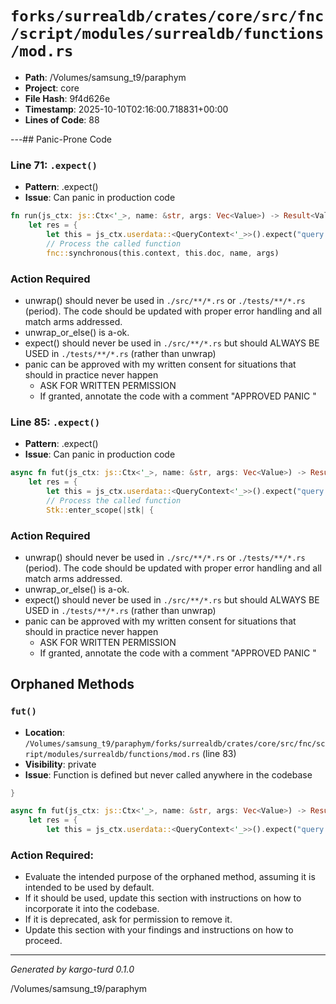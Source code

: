 # `forks/surrealdb/crates/core/src/fnc/script/modules/surrealdb/functions/mod.rs`

- **Path**: /Volumes/samsung_t9/paraphym
- **Project**: core
- **File Hash**: 9f4d626e  
- **Timestamp**: 2025-10-10T02:16:00.718831+00:00  
- **Lines of Code**: 88

---## Panic-Prone Code


### Line 71: `.expect()`

- **Pattern**: .expect()
- **Issue**: Can panic in production code

```rust
fn run(js_ctx: js::Ctx<'_>, name: &str, args: Vec<Value>) -> Result<Value> {
	let res = {
		let this = js_ctx.userdata::<QueryContext<'_>>().expect("query context should be set");
		// Process the called function
		fnc::synchronous(this.context, this.doc, name, args)
```

### Action Required

- unwrap() should never be used in `./src/**/*.rs` or `./tests/**/*.rs` (period). The code should be updated with proper error handling and all match arms addressed.
- unwrap_or_else() is a-ok. 
- expect() should never be used in `./src/**/*.rs` but should ALWAYS BE USED in `./tests/**/*.rs` (rather than unwrap)
- panic can be approved with my written consent for situations that should in practice never happen  
  - ASK FOR WRITTEN PERMISSION
  - If granted, annotate the code with a comment "APPROVED PANIC "


### Line 85: `.expect()`

- **Pattern**: .expect()
- **Issue**: Can panic in production code

```rust
async fn fut(js_ctx: js::Ctx<'_>, name: &str, args: Vec<Value>) -> Result<Value> {
	let res = {
		let this = js_ctx.userdata::<QueryContext<'_>>().expect("query context should be set");
		// Process the called function
		Stk::enter_scope(|stk| {
```

### Action Required

- unwrap() should never be used in `./src/**/*.rs` or `./tests/**/*.rs` (period). The code should be updated with proper error handling and all match arms addressed.
- unwrap_or_else() is a-ok. 
- expect() should never be used in `./src/**/*.rs` but should ALWAYS BE USED in `./tests/**/*.rs` (rather than unwrap)
- panic can be approved with my written consent for situations that should in practice never happen  
  - ASK FOR WRITTEN PERMISSION
  - If granted, annotate the code with a comment "APPROVED PANIC "

## Orphaned Methods


### `fut()`

- **Location**: `/Volumes/samsung_t9/paraphym/forks/surrealdb/crates/core/src/fnc/script/modules/surrealdb/functions/mod.rs` (line 83)
- **Visibility**: private
- **Issue**: Function is defined but never called anywhere in the codebase

```rust
}

async fn fut(js_ctx: js::Ctx<'_>, name: &str, args: Vec<Value>) -> Result<Value> {
	let res = {
		let this = js_ctx.userdata::<QueryContext<'_>>().expect("query context should be set");
```

### Action Required:

- Evaluate the intended purpose of the orphaned method, assuming it is intended to be used by default.
- If it should be used, update this section with instructions on how to incorporate it into the codebase.
- If it is deprecated, ask for permission to remove it.
- Update this section with your findings and instructions on how to proceed.

---

*Generated by kargo-turd 0.1.0*

/Volumes/samsung_t9/paraphym